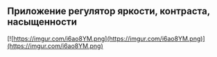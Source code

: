 ## Приложение регулятор яркости, контраста, насыщенности

[![https://imgur.com/i6ao8YM.png](https://imgur.com/i6ao8YM.png)](https://imgur.com/i6ao8YM.png)

